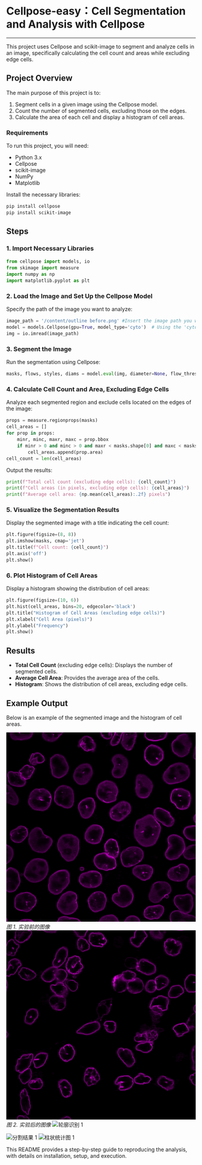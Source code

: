 # Cellpose-easy：Cell Segmentation and Analysis with Cellpose


---

This project uses Cellpose and scikit-image to segment and analyze cells in an image, specifically calculating the cell count and areas while excluding edge cells.

## Project Overview

The main purpose of this project is to:
1. Segment cells in a given image using the Cellpose model.
2. Count the number of segmented cells, excluding those on the edges.
3. Calculate the area of each cell and display a histogram of cell areas.

### Requirements

To run this project, you will need:
- Python 3.x
- Cellpose
- scikit-image
- NumPy
- Matplotlib

Install the necessary libraries:

```bash
pip install cellpose
pip install scikit-image
```

## Steps

### 1. Import Necessary Libraries

```python
from cellpose import models, io
from skimage import measure
import numpy as np
import matplotlib.pyplot as plt
```

### 2. Load the Image and Set Up the Cellpose Model

Specify the path of the image you want to analyze:

```python
image_path = '/content/outline before.png' #Insert the image path you want
model = models.Cellpose(gpu=True, model_type='cyto')  # Using the 'cyto' model
img = io.imread(image_path)
```

### 3. Segment the Image

Run the segmentation using Cellpose:

```python
masks, flows, styles, diams = model.eval(img, diameter=None, flow_threshold=0.4, cellprob_threshold=0.0)
```

### 4. Calculate Cell Count and Area, Excluding Edge Cells

Analyze each segmented region and exclude cells located on the edges of the image:

```python
props = measure.regionprops(masks)
cell_areas = []
for prop in props:
    minr, minc, maxr, maxc = prop.bbox
    if minr > 0 and minc > 0 and maxr < masks.shape[0] and maxc < masks.shape[1]:
        cell_areas.append(prop.area)
cell_count = len(cell_areas)
```

Output the results:

```python
print(f"Total cell count (excluding edge cells): {cell_count}")
print(f"Cell areas (in pixels, excluding edge cells): {cell_areas}")
print(f"Average cell area: {np.mean(cell_areas):.2f} pixels")
```

### 5. Visualize the Segmentation Results

Display the segmented image with a title indicating the cell count:

```python
plt.figure(figsize=(8, 8))
plt.imshow(masks, cmap='jet')
plt.title(f"Cell count: {cell_count}")
plt.axis('off')
plt.show()
```

### 6. Plot Histogram of Cell Areas

Display a histogram showing the distribution of cell areas:

```python
plt.figure(figsize=(10, 6))
plt.hist(cell_areas, bins=20, edgecolor='black')
plt.title("Histogram of Cell Areas (excluding edge cells)")
plt.xlabel("Cell Area (pixels)")
plt.ylabel("Frequency")
plt.show()
```

## Results

- **Total Cell Count** (excluding edge cells): Displays the number of segmented cells.
- **Average Cell Area**: Provides the average area of the cells.
- **Histogram**: Shows the distribution of cell areas, excluding edge cells.

## Example Output

Below is an example of the segmented image and the histogram of cell areas.

![实验前图像](image/before.jpg)
*图 1. 实验前的图像*
![实验后图像](image/after.jpg)
*图 2. 实验后的图像*
![轮廓识别 1](images/outline_recognition1.png)

![分割结果 1](images/segmentation_result1.png)
![柱状统计图 1](images/histogram1.png)

This README provides a step-by-step guide to reproducing the analysis, with details on installation, setup, and execution.
